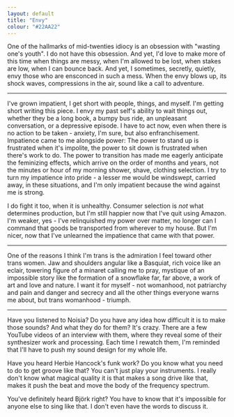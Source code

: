 ```yaml
---
layout: default
title: "Envy"
colour: "#22AA22"
---
```


One of the hallmarks of mid-twenties idiocy is an obsession with "wasting one's youth". I do not have this obsession. And yet, I'd love to make more of this time when things are messy, when I'm allowed to be lost, when stakes are low, when I can bounce back. And yet, I sometimes, secretly, quietly, envy those who are ensconced in such a mess. When the envy blows up, its shock waves, compressions in the air, sound like a call to adventure.

---

I've grown impatient, I get short with people, things, and myself. I'm getting short writing this piece. I envy my past self's ability to wait things out, whether they be a long book, a bumpy bus ride, an unpleasant conversation, or a depressive episode. I have to act now, even when there is no action to be taken - anxiety, I'm sure, but also enfranchisement. Impatience came to me alongside power: The power to stand up is frustrated when it's impolite, the power to sit down is frustrated when there's work to do. The power to transition has made me eagerly anticipate the feminizing effects, which arrive on the order of months and years, not the minutes or hour of my morning shower, shave, clothing selection. I try to turn my impatience into pride - a lesser me would be windswept, carried away, in these situations, and I'm only impatient because the wind against me is strong.

I do fight it too, when it is unhealthy. Consumer selection is *not* what determines production, but I'm still happier now that I've quit using Amazon. I'm weaker, yes - I've relinquished my power over matter, no longer can I command that goods be transported from wherever to my house. But I'm nicer, now that I've unlearned the impatience that came with that power.

---

One of the reasons I think I'm trans is the admiration I feel toward other trans women. Jaw and shoulders angular like a Basquiat, rich voice like an eclair, towering figure of a minaret calling me to pray, mystique of an impossible story like the formation of a snowflake far, far above, a work of art and love and nature. I want it for myself - not womanhood, not patriarchy and pain and danger and secrecy and all the other things everyone warns me about, but trans womanhood - triumph.

---

Have you listened to Noisia? Do you have any idea how difficult it is to make those sounds? And what they do for them? It's crazy. There are a few YouTube videos of an interview with them, where they reveal some of their synthesizer work and processing. Each time I rewatch them, I'm reminded that I'll have to push my sound design for my whole life.

Have you heard Herbie Hancock's funk work? Do you know what you need to do to get groove like that? You can't just play your instruments. I really don't know what magical quality it is that makes a song drive like that, makes it push the beat and move the body of the frequency spectrum.

You've definitely heard Björk right? You have to know that it's impossible for anyone else to sing like that. I don't even have the words to discuss it.